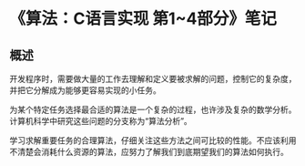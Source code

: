 # 《算法：C语言实现 第1~4部分》笔记

## 概述

开发程序时，需要做大量的工作去理解和定义要被求解的问题，控制它的复杂度，并把它分解成为能够更容易实现的小任务。

为某个特定任务选择最合适的算法是一个复杂的过程，也许涉及复杂的数学分析。计算机科学中研究这些问题的分支称为“算法分析”。

学习求解重要任务的合理算法，仔细关注这些方法之间可比较的性能。不应该利用不清楚会消耗什么资源的算法，应努力了解我们到底期望我们的算法如何执行。